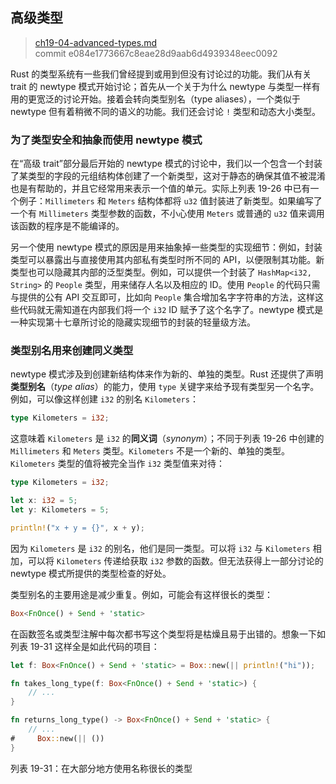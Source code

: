 ## 高级类型

> [ch19-04-advanced-types.md](https://github.com/rust-lang/book/blob/master/second-edition/src/ch19-04-advanced-types.md)
> <br>
> commit e084e1773667c8eae28d9aab6d4939348eec0092

Rust 的类型系统有一些我们曾经提到或用到但没有讨论过的功能。我们从有关 trait 的 newtype 模式开始讨论；首先从一个关于为什么 newtype 与类型一样有用的更宽泛的讨论开始。接着会转向类型别名（type aliases），一个类似于 newtype 但有着稍微不同的语义的功能。我们还会讨论 `!` 类型和动态大小类型。

### 为了类型安全和抽象而使用 newtype 模式

在“高级 trait”部分最后开始的 newtype 模式的讨论中，我们以一个包含一个封装了某类型的字段的元组结构体创建了一个新类型，这对于静态的确保其值不被混淆也是有帮助的，并且它经常用来表示一个值的单元。实际上列表 19-26 中已有一个例子：`Millimeters` 和 `Meters` 结构体都将 `u32` 值封装进了新类型。如果编写了一个有 `Millimeters` 类型参数的函数，不小心使用 `Meters` 或普通的 `u32` 值来调用该函数的程序是不能编译的。

另一个使用 newtype 模式的原因是用来抽象掉一些类型的实现细节：例如，封装类型可以暴露出与直接使用其内部私有类型时所不同的 API，以便限制其功能。新类型也可以隐藏其内部的泛型类型。例如，可以提供一个封装了 `HashMap<i32, String>` 的 `People` 类型，用来储存人名以及相应的 ID。使用 `People` 的代码只需与提供的公有 API 交互即可，比如向 `People` 集合增加名字字符串的方法，这样这些代码就无需知道在内部我们将一个 `i32` ID 赋予了这个名字了。newtype 模式是一种实现第十七章所讨论的隐藏实现细节的封装的轻量级方法。

### 类型别名用来创建同义类型

newtype 模式涉及到创建新结构体来作为新的、单独的类型。Rust 还提供了声明**类型别名**（*type alias*）的能力，使用 `type` 关键字来给予现有类型另一个名字。例如，可以像这样创建 `i32` 的别名 `Kilometers`：

```rust
type Kilometers = i32;
```

这意味着 `Kilometers` 是 `i32` 的**同义词**（*synonym*）；不同于列表 19-26 中创建的 `Millimeters` 和 `Meters` 类型。`Kilometers` 不是一个新的、单独的类型。`Kilometers` 类型的值将被完全当作 `i32` 类型值来对待：

```rust
type Kilometers = i32;

let x: i32 = 5;
let y: Kilometers = 5;

println!("x + y = {}", x + y);
```

因为 `Kilometers` 是 `i32` 的别名，他们是同一类型。可以将 `i32` 与 `Kilometers` 相加，可以将 `Kilometers` 传递给获取 `i32` 参数的函数。但无法获得上一部分讨论的 newtype 模式所提供的类型检查的好处。

类型别名的主要用途是减少重复。例如，可能会有这样很长的类型：

```rust
Box<FnOnce() + Send + 'static>
```

在函数签名或类型注解中每次都书写这个类型将是枯燥且易于出错的。想象一下如列表 19-31 这样全是如此代码的项目：

```rust
let f: Box<FnOnce() + Send + 'static> = Box::new(|| println!("hi"));

fn takes_long_type(f: Box<FnOnce() + Send + 'static>) {
    // ...
}

fn returns_long_type() -> Box<FnOnce() + Send + 'static> {
    // ...
#     Box::new(|| ())
}
```

<span class="caption">列表 19-31：在大部分地方使用名称很长的类型</span>

